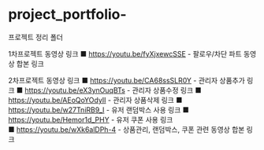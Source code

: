 # project_portfolio-
프로젝트 정리 폴더 

1차프로젝트 동영상 링크
■ https://youtu.be/fyXjxewcSSE - 팔로우/차단 파트 동영상 합본 링크

2차프로젝트 동영상 링크
■ https://youtu.be/CA68ssSLR0Y - 관리자 상품추가 링크 
■ https://youtu.be/eX3ynOuqBTs - 관리자 상품수정 링크
■ https://youtu.be/AEoQoYOdyII - 관리자 상품삭제 링크 
■ https://youtu.be/w27TniRB9_I - 유저 랜덤박스 사용 링크
■ https://youtu.be/Hemor1d_PHY - 유저 쿠폰 사용 링크  
■ https://youtu.be/wXk6alDPh-4 - 상품관리, 랜덤박스, 쿠폰 관련 동영상 합본 링크
